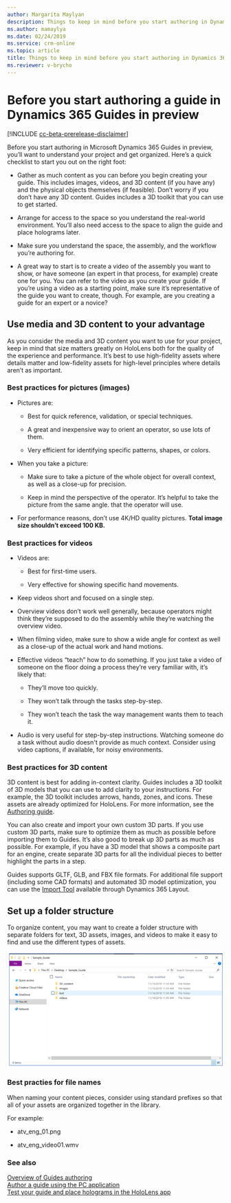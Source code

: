 ```yaml
---
author: Margarita Maylyan
description: Things to keep in mind before you start authoring in Dynamics 365 Guides in preview, including media and file naming.
ms.author: mamaylya
ms.date: 02/24/2019
ms.service: crm-online
ms.topic: article
title: Things to keep in mind before you start authoring in Dynamics 365 Guides in preview
ms.reviewer: v-brycho
---
```


# Before you start authoring a guide in Dynamics 365 Guides in preview

[!INCLUDE [cc-beta-prerelease-disclaimer](../includes/cc-beta-prerelease-disclaimer.md)]
 
Before you start authoring in Microsoft Dynamics 365 Guides in preview, you’ll want to understand your project and get organized. Here’s a quick checklist to start you out on the right foot:

- Gather as much content as you can before you begin creating your guide. This includes images, videos, and 3D content 
(if you have any) and the physical objects themselves (if feasible). Don’t worry if you don’t have any 3D content. 
Guides includes a 3D toolkit that you can use to get started.

- Arrange for access to the space so you understand the real-world environment. You’ll also need access to the space to align 
the guide and place holograms later.

- Make sure you understand the space, the assembly, and the workflow you’re authoring for.

- A great way to start is to create a video of the assembly you want to show, or have someone (an expert in that process, 
for example) create one for you. You can refer to the video as you create your guide. If you’re using a video as a starting 
point, make sure it’s representative of the guide you want to create, though. For example, are you creating a guide for an 
expert or a novice?

## Use media and 3D content to your advantage

As you consider the media and 3D content you want to use for your project, keep in mind that size matters greatly on HoloLens 
both for the quality of the experience and performance. It’s best to use high-fidelity assets where details matter and low-fidelity 
assets for high-level principles where details aren’t as important.

### Best practices for pictures (images)

- Pictures are:

  - Best for quick reference, validation, or special techniques.
  
  - A great and inexpensive way to orient an operator, so use lots of them. 
  
  - Very efficient for identifying specific patterns, shapes, or colors.
  
- When you take a picture:

  - Make sure to take a picture of the whole object for overall context, as well as a close-up for precision.
  
  - Keep in mind the perspective of the operator. It’s helpful to take the picture from the same angle. 
that the operator will use.

- For performance reasons, don’t use 4K/HD quality pictures. **Total image size shouldn’t exceed 100 KB.**

### Best practices for videos

- Videos are:

  - Best for first-time users.
  
  - Very effective for showing specific hand movements.
  
- Keep videos short and focused on a single step.

- Overview videos don’t work well generally, because operators might think they’re supposed to do the assembly while they’re watching 
the overview video. 

- When filming video, make sure to show a wide angle for context as well as a close-up of the actual work and hand motions.

- Effective videos “teach” how to do something. If you just take a video of someone on the floor doing a process they’re very 
familiar with, it’s likely that:

  - They’ll move too quickly.
  
  - They won’t talk through the tasks step-by-step.
  
  - They won’t teach the task the way management wants them to teach it.
  
- Audio is very useful for step-by-step instructions. Watching someone do a task without audio doesn't provide as much context. Consider
using video captions, if available, for noisy environments.

### Best practices for 3D content

3D content is best for adding in-context clarity. Guides includes a 3D toolkit of 3D models that you can use to add 
clarity to your instructions. For example, the 3D toolkit includes arrows, hands, zones, and icons. These assets are already 
optimized for HoloLens. For more information, see the [Authoring guide](pc-authoring.md).

You can also create and import your own custom 3D parts. If you use custom 3D parts, make sure to optimize them as much as possible 
before importing them to Guides. It’s also good to break up 3D parts as much as possible. For example, if you have a 3D model that 
shows a composite part for an engine, create separate 3D parts for all the individual pieces to better highlight the parts in a step.

Guides supports GLTF, GLB, and FBX file formats. For additional file support (including some CAD formats) and automated 3D model optimization, you can use the [Import Tool](import-tool.md) available through Dynamics 365 Layout.

## Set up a folder structure

To organize content, you may want to create a folder structure with separate folders for text, 3D assets, images, and videos to make 
it easy to find and use the different types of assets.

![Folder stucture)](media/folder-structure.PNG "Folder structure")
 
### Best practies for file names

When naming your content pieces, consider using standard prefixes so that all of your assets are organized together in the library.

For example:

- atv_eng_01.png

- atv_eng_video01.wmv

### See also

[Overview of Guides authoring](authoring-overview.md)<br>
[Author a guide using the PC application](pc-authoring.md)<br>
[Test your guide and place holograms in the HoloLens app](hololens-authoring.md)<br>
